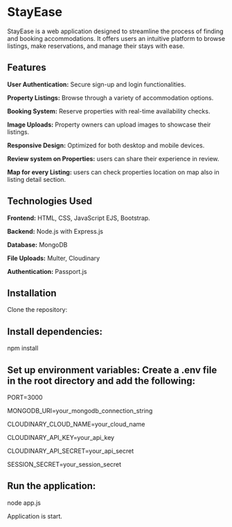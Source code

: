 # StayEase

StayEase is a web application designed to streamline the process of finding and booking accommodations. It offers users an intuitive platform to browse listings, make reservations, and manage their stays with ease.


## Features

**User Authentication:** Secure sign-up and login functionalities.

**Property Listings:** Browse through a variety of accommodation options.

**Booking System:** Reserve properties with real-time availability checks.

**Image Uploads:** Property owners can upload images to showcase their listings.

**Responsive Design:** Optimized for both desktop and mobile devices.

**Review system on Properties:** users can share their experience in review.

**Map for every Listing:** users can check properties location on map also in listing detail section.


## Technologies Used

**Frontend:** HTML, CSS, JavaScript EJS, Bootstrap.

**Backend:** Node.js with Express.js

**Database:** MongoDB

**File Uploads:** Multer, Cloudinary

**Authentication:** Passport.js


## Installation
Clone the repository:

## Install dependencies:
npm install

## Set up environment variables: Create a .env file in the root directory and add the following:

PORT=3000

MONGODB_URI=your_mongodb_connection_string

CLOUDINARY_CLOUD_NAME=your_cloud_name

CLOUDINARY_API_KEY=your_api_key

CLOUDINARY_API_SECRET=your_api_secret

SESSION_SECRET=your_session_secret

## Run the application:

node app.js

Application is start.
